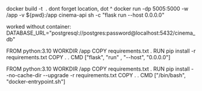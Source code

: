 

docker build -t <image name> . 
   dont forget location, dot ^
docker run -dp 5005:5000 -w /app -v ${pwd}:/app cinema-api sh -c "flask run --host 0.0.0.0"

worked without container:
DATABASE_URL="postgresql://postgres:password@localhost:5432/cinema_db"

FROM python:3.10
WORKDIR /app
COPY requirements.txt .
RUN pip install -r requirements.txt
COPY . .
CMD ["flask", "run" , "--host", "0.0.0.0"]

FROM python:3.10
WORKDIR /app
COPY requirements.txt .
RUN pip install --no-cache-dir --upgrade -r requirements.txt
COPY . .
CMD ["/bin/bash", "docker-entrypoint.sh"]